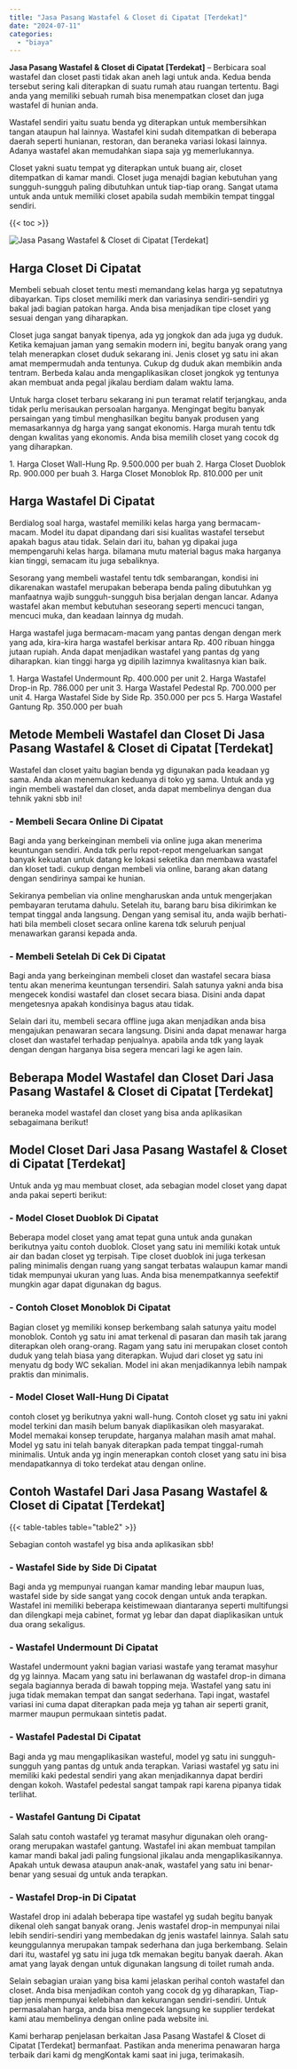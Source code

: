 ```yaml
---
title: "Jasa Pasang Wastafel & Closet di Cipatat [Terdekat]"
date: "2024-07-11"
categories: 
  - "biaya"
---
```


**Jasa Pasang Wastafel & Closet di Cipatat \[Terdekat\]** – Berbicara soal wastafel dan closet pasti tidak akan aneh lagi untuk anda. Kedua benda tersebut sering kali diterapkan di suatu rumah atau ruangan tertentu. Bagi anda yang memiliki sebuah rumah bisa menempatkan closet dan juga wastafel di hunian anda.

Wastafel sendiri yaitu suatu benda yg diterapkan untuk membersihkan tangan ataupun hal lainnya. Wastafel kini sudah ditempatkan di beberapa daerah seperti hunianan, restoran, dan beraneka variasi lokasi lainnya. Adanya wastafel akan memudahkan siapa saja yg memerlukannya.

Closet yakni suatu tempat yg diterapkan untuk buang air, closet ditempatkan di kamar mandi. Closet juga menajdi bagian kebutuhan yang sungguh-sungguh paling dibutuhkan untuk tiap-tiap orang. Sangat utama untuk anda untuk memiliki closet apabila sudah membikin tempat tinggal sendiri.

{{< toc >}}

![Jasa Pasang Wastafel & Closet di Cipatat [Terdekat]](/images/wastafel-closet-murah62.png)

## Harga Closet Di Cipatat

Membeli sebuah closet tentu mesti memandang kelas harga yg sepatutnya dibayarkan. Tips closet memiliki merk dan variasinya sendiri-sendiri yg bakal jadi bagian patokan harga. Anda bisa menjadikan tipe closet yang sesuai dengan yang diharapkan.

Closet juga sangat banyak tipenya, ada yg jongkok dan ada juga yg duduk. Ketika kemajuan jaman yang semakin modern ini, begitu banyak orang yang telah menerapkan closet duduk sekarang ini. Jenis closet yg satu ini akan amat mempermudah anda tentunya. Cukup dg duduk akan membikin anda tentram. Berbeda kalau anda mengaplikasikan closet jongkok yg tentunya akan membuat anda pegal jikalau berdiam dalam waktu lama.

Untuk harga closet terbaru sekarang ini pun teramat relatif terjangkau, anda tidak perlu merisaukan persoalan harganya. Mengingat begitu banyak persaingan yang timbul menghasilkan begitu banyak produsen yang memasarkannya dg harga yang sangat ekonomis. Harga murah tentu tdk dengan kwalitas yang ekonomis. Anda bisa memilih closet yang cocok dg yang diharapkan.

1\. Harga Closet Wall-Hung Rp. 9.500.000 per buah 2. Harga Closet Duoblok Rp. 900.000 per buah 3. Harga Closet Monoblok Rp. 810.000 per unit

## Harga Wastafel Di Cipatat

Berdialog soal harga, wastafel memiliki kelas harga yang bermacam-macam. Model itu dapat dipandang dari sisi kualitas wastafel tersebut apakah bagus atau tidak. Selain dari itu, bahan yg dipakai juga mempengaruhi kelas harga. bilamana mutu material bagus maka harganya kian tinggi, semacam itu juga sebaliknya.

Sesorang yang membeli wastafel tentu tdk sembarangan, kondisi ini dikarenakan wastafel merupakan beberapa benda paling dibutuhkan yg manfaatnya wajib sungguh-sungguh bisa berjalan dengan lancar. Adanya wastafel akan membut kebutuhan seseorang seperti mencuci tangan, mencuci muka, dan keadaan lainnya dg mudah.

Harga wastafel juga bermacam-macam yang pantas dengan dengan merk yang ada, kira-kira harga wastafel berkisar antara Rp. 400 ribuan hingga jutaan rupiah. Anda dapat menjadikan wastafel yang pantas dg yang diharapkan. kian tinggi harga yg dipilih lazimnya kwalitasnya kian baik.

1\. Harga Wastafel Undermount Rp. 400.000 per unit 2. Harga Wastafel Drop-in Rp. 786.000 per unit 3. Harga Wastafel Pedestal Rp. 700.000 per unit 4. Harga Wastafel Side by Side Rp. 350.000 per pcs 5. Harga Wastafel Gantung Rp. 350.000 per buah

## Metode Membeli Wastafel dan Closet Di Jasa Pasang Wastafel & Closet di Cipatat \[Terdekat\]

Wastafel dan closet yaitu bagian benda yg digunakan pada keadaan yg sama. Anda akan menemukan keduanya di toko yg sama. Untuk anda yg ingin membeli wastafel dan closet, anda dapat membelinya dengan dua tehnik yakni sbb ini!

### \- Membeli Secara Online Di Cipatat

Bagi anda yang berkeinginan membeli via online juga akan menerima keuntungan sendiri. Anda tdk perlu repot-repot mengeluarkan sangat banyak kekuatan untuk datang ke lokasi seketika dan membawa wastafel dan kloset tadi. cukup dengan membeli via online, barang akan datang dengan sendirinya sampai ke hunian.

Sekiranya pembelian via online mengharuskan anda untuk mengerjakan pembayaran terutama dahulu. Setelah itu, barang baru bisa dikirimkan ke tempat tinggal anda langsung. Dengan yang semisal itu, anda wajib berhati-hati bila membeli closet secara online karena tdk seluruh penjual menawarkan garansi kepada anda.

### \- Membeli Setelah Di Cek Di Cipatat

Bagi anda yang berkeinginan membeli closet dan wastafel secara biasa tentu akan menerima keuntungan tersendiri. Salah satunya yakni anda bisa mengecek kondisi wastafel dan closet secara biasa. Disini anda dapat mengetesnya apakah kondisinya bagus atau tidak.

Selain dari itu, membeli secara offline juga akan menjadikan anda bisa mengajukan penawaran secara langsung. Disini anda dapat menawar harga closet dan wastafel terhadap penjualnya. apabila anda tdk yang layak dengan dengan harganya bisa segera mencari lagi ke agen lain.

## Beberapa Model Wastafel dan Closet Dari Jasa Pasang Wastafel & Closet di Cipatat \[Terdekat\]

beraneka model wastafel dan closet yang bisa anda aplikasikan sebagaimana berikut!

## Model Closet Dari Jasa Pasang Wastafel & Closet di Cipatat \[Terdekat\]

Untuk anda yg mau membuat closet, ada sebagian model closet yang dapat anda pakai seperti berikut:

### \- Model Closet Duoblok Di Cipatat

Beberapa model closet yang amat tepat guna untuk anda gunakan berikutnya yaitu contoh duoblok. Closet yang satu ini memiliki kotak untuk air dan badan closet yg terpisah. Tipe closet duoblok ini juga terkesan paling minimalis dengan ruang yang sangat terbatas walaupun kamar mandi tidak mempunyai ukuran yang luas. Anda bisa menempatkannya seefektif mungkin agar dapat digunakan dg bagus.

### \- Contoh Closet Monoblok Di Cipatat

Bagian closet yg memiliki konsep berkembang salah satunya yaitu model monoblok. Contoh yg satu ini amat terkenal di pasaran dan masih tak jarang diterapkan oleh orang-orang. Ragam yang satu ini merupakan closet contoh duduk yang telah biasa yang diterapkan. Wujud dari closet yg satu ini menyatu dg body WC sekalian. Model ini akan menjadikannya lebih nampak praktis dan minimalis.

### \- Model Closet Wall-Hung Di Cipatat

contoh closet yg berikutnya yakni wall-hung. Contoh closet yg satu ini yakni model terkini dan masih belum banyak diaplikasikan oleh masyarakat. Model memakai konsep terupdate, harganya malahan masih amat mahal. Model yg satu ini telah banyak diterapkan pada tempat tinggal-rumah minimalis. Untuk anda yg ingin menerapkan contoh closet yang satu ini bisa mendapatkannya di toko terdekat atau dengan online.

## Contoh Wastafel Dari Jasa Pasang Wastafel & Closet di Cipatat \[Terdekat\]

{{< table-tables table="table2" >}}

Sebagian contoh wastafel yg bisa anda aplikasikan sbb!

### \- Wastafel Side by Side Di Cipatat

Bagi anda yg mempunyai ruangan kamar manding lebar maupun luas, wastafel side by side sangat yang cocok dengan untuk anda terapkan. Wastafel ini memiliki beberapa keistimewaan diantaranya seperti multifungsi dan dilengkapi meja cabinet, format yg lebar dan dapat diaplikasikan untuk dua orang sekaligus.

### \- Wastafel Undermount Di Cipatat

Wastafel undermount yakni bagian variasi wastafe yang teramat masyhur dg yg lainnya. Macam yang satu ini berlawanan dg wastafel drop-in dimana segala bagiannya berada di bawah topping meja. Wastafel yang satu ini juga tidak memakan tempat dan sangat sederhana. Tapi ingat, wastafel variasi ini cuma dapat diterapkan pada meja yg tahan air seperti granit, marmer maupun permukaan sintetis padat.

### \- Wastafel Padestal Di Cipatat

Bagi anda yg mau mengaplikasikan wasteful, model yg satu ini sungguh-sungguh yang pantas dg untuk anda terapkan. Variasi wastafel yg satu ini memiliki kaki pedestal sendiri yang akan menjadikannya dapat berdiri dengan kokoh. Wastafel pedestal sangat tampak rapi karena pipanya tidak terlihat.

### \- Wastafel Gantung Di Cipatat

Salah satu contoh wastafel yg teramat masyhur digunakan oleh orang-orang merupakan wastafel gantung. Wastafel ini akan membuat tampilan kamar mandi bakal jadi paling fungsional jikalau anda mengaplikasikannya. Apakah untuk dewasa ataupun anak-anak, wastafel yang satu ini benar-benar yang sesuai dg untuk anda terapkan.

### \- Wastafel Drop-in Di Cipatat

Wastafel drop ini adalah beberapa tipe wastafel yg sudah begitu banyak dikenal oleh sangat banyak orang. Jenis wastafel drop-in mempunyai nilai lebih sendiri-sendiri yang membedakan dg jenis wastafel lainnya. Salah satu keunggulannya merupakan tampak sederhana dan juga berkembang. Selain dari itu, wastafel yg satu ini juga tdk memakan begitu banyak daerah. Akan amat yang layak dengan untuk digunakan langsung di toilet rumah anda.

Selain sebagian uraian yang bisa kami jelaskan perihal contoh wastafel dan closet. Anda bisa menjadikan contoh yang cocok dg yg diharapkan, Tiap-tiap jenis mempunyai kelebihan dan kekurangan sendiri-sendiri. Untuk permasalahan harga, anda bisa mengecek langsung ke supplier terdekat kami atau membelinya dengan online pada website ini.

Kami berharap penjelasan berkaitan Jasa Pasang Wastafel & Closet di Cipatat \[Terdekat\] bermanfaat. Pastikan anda menerima penawaran harga terbaik dari kami dg mengKontak kami saat ini juga, terimakasih.
